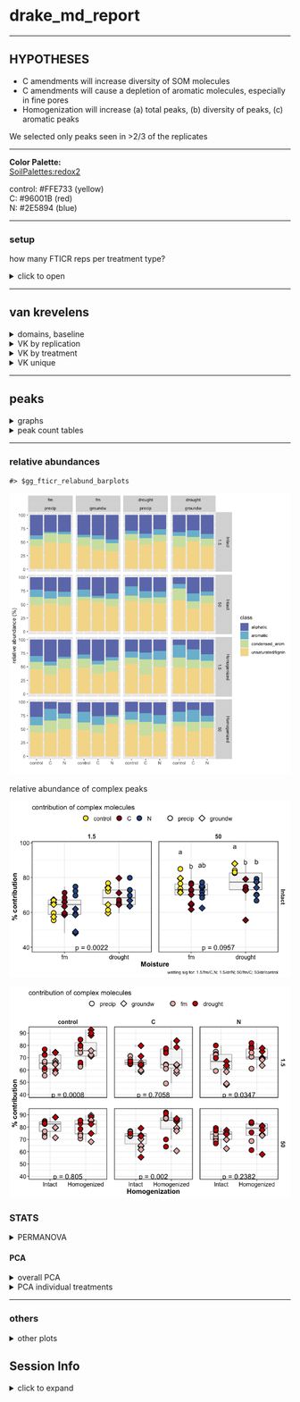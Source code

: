 drake\_md\_report
================

-----

## HYPOTHESES

  - C amendments will increase diversity of SOM molecules
  - C amendments will cause a depletion of aromatic molecules,
    especially in fine pores
  - Homogenization will increase (a) total peaks, (b) diversity of
    peaks, (c) aromatic peaks

We selected only peaks seen in \>2/3 of the replicates

-----

**Color Palette:**  
[SoilPalettes:redox2](https://github.com/kaizadp/soilpalettes)

control: \#FFE733 (yellow)  
C: \#96001B (red)  
N: \#2E5894 (blue)

-----

### setup

how many FTICR reps per treatment type?

<details>

<summary>click to open</summary>

| SampleAssignment                        | reps |
| :-------------------------------------- | ---: |
| 50-drought-groundw-control-Intact       |    2 |
| 50-drought-precip-C-Intact              |    2 |
| 1.5-drought-groundw-C-Homogenized       |    3 |
| 1.5-drought-groundw-C-Intact            |    3 |
| 1.5-drought-groundw-control-Homogenized |    3 |
| 1.5-drought-groundw-N-Intact            |    3 |
| 1.5-drought-precip-C-Homogenized        |    3 |
| 1.5-drought-precip-N-Homogenized        |    3 |
| 1.5-fm-precip-C-Intact                  |    3 |
| 1.5-fm-precip-N-Homogenized             |    3 |
| 50-drought-groundw-control-Homogenized  |    3 |
| 50-drought-groundw-N-Intact             |    3 |
| 50-drought-precip-control-Homogenized   |    3 |
| 50-fm-groundw-control-Intact            |    3 |
| 50-fm-groundw-N-Homogenized             |    3 |
| 50-fm-precip-control-Homogenized        |    3 |
| 50-fm-precip-N-Homogenized              |    3 |
| 1.5-drought-groundw-control-Intact      |    4 |
| 1.5-drought-groundw-N-Homogenized       |    4 |
| 1.5-drought-precip-C-Intact             |    4 |
| 1.5-drought-precip-control-Homogenized  |    4 |
| 1.5-drought-precip-control-Intact       |    4 |
| 1.5-drought-precip-N-Intact             |    4 |
| 1.5-fm-groundw-C-Homogenized            |    4 |
| 1.5-fm-groundw-C-Intact                 |    4 |
| 1.5-fm-groundw-control-Homogenized      |    4 |
| 1.5-fm-groundw-control-Intact           |    4 |
| 1.5-fm-groundw-N-Homogenized            |    4 |
| 1.5-fm-groundw-N-Intact                 |    4 |
| 1.5-fm-precip-C-Homogenized             |    4 |
| 1.5-fm-precip-control-Homogenized       |    4 |
| 1.5-fm-precip-control-Intact            |    4 |
| 1.5-fm-precip-N-Intact                  |    4 |
| 50-drought-groundw-C-Homogenized        |    4 |
| 50-drought-groundw-C-Intact             |    4 |
| 50-drought-groundw-N-Homogenized        |    4 |
| 50-drought-precip-C-Homogenized         |    4 |
| 50-drought-precip-control-Intact        |    4 |
| 50-drought-precip-N-Homogenized         |    4 |
| 50-drought-precip-N-Intact              |    4 |
| 50-fm-groundw-C-Homogenized             |    4 |
| 50-fm-groundw-C-Intact                  |    4 |
| 50-fm-groundw-control-Homogenized       |    4 |
| 50-fm-groundw-N-Intact                  |    4 |
| 50-fm-precip-C-Homogenized              |    4 |
| 50-fm-precip-C-Intact                   |    4 |
| 50-fm-precip-control-Intact             |    4 |
| 50-fm-precip-N-Intact                   |    4 |

**so we select formulae seen in at least 2 reps per treatment type**

</details>

-----

## van krevelens

<details>

<summary>domains, baseline</summary>

#### fticr domains

![](markdown-figs/fticr2/domains-1.png)<!-- -->

![](markdown-figs/fticr2/vk_baseline-1.png)<!-- -->

</details>

<details>

<summary>VK by replication</summary>

#### VK by replication

    #> $gg_fticr_reps_1_5_intact

![](markdown-figs/fticr2/vk_reps-1.png)<!-- -->

    #> 
    #> $gg_fticr_reps_50_intact

![](markdown-figs/fticr2/vk_reps-2.png)<!-- -->

    #> 
    #> $gg_fticr_reps_1_5_homo

![](markdown-figs/fticr2/vk_reps-3.png)<!-- -->

    #> 
    #> $gg_fticr_reps_50_homo

![](markdown-figs/fticr2/vk_reps-4.png)<!-- -->

</details>

<details>

<summary>VK by treatment</summary>

#### VK diagrams by treatment

    #> $gg_fticr_pores_1_5kPa

![](markdown-figs/fticr2/vk_pores-1.png)<!-- -->

    #> 
    #> $gg_fticr_pores_50kPa

![](markdown-figs/fticr2/vk_pores-2.png)<!-- -->

</details>

<details>

<summary>VK unique</summary>

#### VK unique

unique to each amendment, in each incubation type

Yellow peaks are peaks seen in control soils (all peaks)  
Blue and red are unique peaks in their respective treatments

    #> $gg_fticr_unique_int

![](markdown-figs/fticr2/vk_unique-1.png)<!-- -->

    #> 
    #> $gg_fticr_unique_homo

![](markdown-figs/fticr2/vk_unique-2.png)<!-- -->

</details>

-----

## peaks

<details>

<summary>graphs</summary>

![](markdown-figs/fticr2/fticr_peaks_bar-1.png)<!-- -->

total peaks

![](markdown-figs/fticr2/fticr_totalpeaks_scatter-1.png)<!-- -->

![](markdown-figs/fticr2/fticr_totalpeaks_scatter_homo-1.png)<!-- -->

complex:simple compounds

    #> $gg_aliph_aromatic

![](markdown-figs/fticr2/fticr_peaks_aliph_arom-1.png)<!-- -->

    #> 
    #> $gg_aliph_aromatic_intact_suction

![](markdown-figs/fticr2/fticr_peaks_aliph_arom-2.png)<!-- -->

</details>

<details>

<summary>peak count tables</summary>

tables – total peaks

tables – complex peaks

</details>

-----

### relative abundances

    #> $gg_fticr_relabund_barplots

![](markdown-figs/fticr2/fticr_relabund-1.png)<!-- -->

relative abundance of complex peaks

![](markdown-figs/fticr2/fticr_relabund_complex-1.png)<!-- -->

![](markdown-figs/fticr2/fticr_relabund_complex_homo-1.png)<!-- -->

### STATS

<details>

<summary>PERMANOVA</summary>

#### PERMANOVA

**overall**

    #> 
    #> Call:
    #> adonis(formula = relabund_wide %>% select(aliphatic:condensed_arom) ~      (Amendments + Moisture + Wetting + Suction + Homogenization)^3,      data = relabund_wide) 
    #> 
    #> Permutation: free
    #> Number of permutations: 999
    #> 
    #> Terms added sequentially (first to last)
    #> 
    #>                                     Df SumsOfSqs MeanSqs F.Model      R2 Pr(>F)
    #> Amendments                           2    0.2220 0.11098   6.950 0.03931  0.001
    #> Moisture                             1    0.4683 0.46831  29.328 0.08295  0.001
    #> Wetting                              1    0.0147 0.01472   0.922 0.00261  0.390
    #> Suction                              1    0.7053 0.70529  44.169 0.12492  0.001
    #> Homogenization                       1    0.5185 0.51854  32.474 0.09184  0.001
    #> Amendments:Moisture                  2    0.0420 0.02102   1.317 0.00745  0.248
    #> Amendments:Wetting                   2    0.1425 0.07125   4.462 0.02524  0.004
    #> Amendments:Suction                   2    0.0881 0.04407   2.760 0.01561  0.027
    #> Amendments:Homogenization            2    0.2338 0.11692   7.322 0.04142  0.001
    #> Moisture:Wetting                     1    0.0607 0.06066   3.799 0.01074  0.045
    #> Moisture:Suction                     1    0.0731 0.07307   4.576 0.01294  0.012
    #> Moisture:Homogenization              1    0.0137 0.01375   0.861 0.00243  0.456
    #> Wetting:Suction                      1    0.0742 0.07424   4.649 0.01315  0.018
    #> Wetting:Homogenization               1    0.0507 0.05069   3.175 0.00898  0.055
    #> Suction:Homogenization               1    0.0175 0.01752   1.097 0.00310  0.331
    #> Amendments:Moisture:Wetting          2    0.1693 0.08463   5.300 0.02998  0.001
    #> Amendments:Moisture:Suction          2    0.0418 0.02092   1.310 0.00741  0.272
    #> Amendments:Moisture:Homogenization   2    0.0827 0.04135   2.590 0.01465  0.049
    #> Amendments:Wetting:Suction           2    0.0543 0.02715   1.700 0.00962  0.150
    #> Amendments:Wetting:Homogenization    2    0.0489 0.02446   1.532 0.00866  0.206
    #> Amendments:Suction:Homogenization    2    0.1976 0.09878   6.186 0.03499  0.001
    #> Moisture:Wetting:Suction             1    0.0309 0.03093   1.937 0.00548  0.155
    #> Moisture:Wetting:Homogenization      1    0.0285 0.02853   1.787 0.00505  0.156
    #> Moisture:Suction:Homogenization      1    0.0887 0.08875   5.558 0.01572  0.012
    #> Wetting:Suction:Homogenization       1    0.0062 0.00620   0.388 0.00110  0.690
    #> Residuals                          136    2.1716 0.01597         0.38464       
    #> Total                              172    5.6459                 1.00000       
    #>                                       
    #> Amendments                         ***
    #> Moisture                           ***
    #> Wetting                               
    #> Suction                            ***
    #> Homogenization                     ***
    #> Amendments:Moisture                   
    #> Amendments:Wetting                 ** 
    #> Amendments:Suction                 *  
    #> Amendments:Homogenization          ***
    #> Moisture:Wetting                   *  
    #> Moisture:Suction                   *  
    #> Moisture:Homogenization               
    #> Wetting:Suction                    *  
    #> Wetting:Homogenization             .  
    #> Suction:Homogenization                
    #> Amendments:Moisture:Wetting        ***
    #> Amendments:Moisture:Suction           
    #> Amendments:Moisture:Homogenization *  
    #> Amendments:Wetting:Suction            
    #> Amendments:Wetting:Homogenization     
    #> Amendments:Suction:Homogenization  ***
    #> Moisture:Wetting:Suction              
    #> Moisture:Wetting:Homogenization       
    #> Moisture:Suction:Homogenization    *  
    #> Wetting:Suction:Homogenization        
    #> Residuals                             
    #> Total                                 
    #> ---
    #> Signif. codes:  0 '***' 0.001 '**' 0.01 '*' 0.05 '.' 0.1 ' ' 1

**PERMANOVA for treatments**

1.5 kPa intact cores

    #> 
    #> Call:
    #> adonis(formula = intact_1_5 %>% select(aliphatic:condensed_arom) ~      Amendments * Moisture * Wetting, data = intact_1_5) 
    #> 
    #> Permutation: free
    #> Number of permutations: 999
    #> 
    #> Terms added sequentially (first to last)
    #> 
    #>                             Df SumsOfSqs  MeanSqs F.Model      R2 Pr(>F)    
    #> Amendments                   2   0.01633 0.008163  0.7973 0.02346  0.560    
    #> Moisture                     1   0.11265 0.112649 11.0034 0.16190  0.001 ***
    #> Wetting                      1   0.03770 0.037702  3.6827 0.05419  0.022 *  
    #> Amendments:Moisture          2   0.05381 0.026905  2.6280 0.07734  0.033 *  
    #> Amendments:Wetting           2   0.08306 0.041528  4.0564 0.11937  0.005 ** 
    #> Moisture:Wetting             1   0.00923 0.009233  0.9019 0.01327  0.451    
    #> Amendments:Moisture:Wetting  2   0.04516 0.022581  2.2057 0.06491  0.065 .  
    #> Residuals                   33   0.33784 0.010238         0.48556           
    #> Total                       44   0.69578                  1.00000           
    #> ---
    #> Signif. codes:  0 '***' 0.001 '**' 0.01 '*' 0.05 '.' 0.1 ' ' 1

50 kPa intact cores

    #> 
    #> Call:
    #> adonis(formula = intact_50 %>% select(aliphatic:condensed_arom) ~      Amendments * Moisture * Wetting, data = intact_50) 
    #> 
    #> Permutation: free
    #> Number of permutations: 999
    #> 
    #> Terms added sequentially (first to last)
    #> 
    #>                             Df SumsOfSqs  MeanSqs F.Model      R2 Pr(>F)    
    #> Amendments                   2   0.23643 0.118217  8.7869 0.23254  0.001 ***
    #> Moisture                     1   0.06596 0.065958  4.9025 0.06487  0.016 *  
    #> Wetting                      1   0.03854 0.038541  2.8647 0.03791  0.079 .  
    #> Amendments:Moisture          2   0.05219 0.026094  1.9395 0.05133  0.115    
    #> Amendments:Wetting           2   0.03489 0.017445  1.2967 0.03432  0.282    
    #> Moisture:Wetting             1   0.09347 0.093470  6.9475 0.09193  0.002 ** 
    #> Amendments:Moisture:Wetting  2   0.09167 0.045835  3.4068 0.09016  0.014 *  
    #> Residuals                   30   0.40362 0.013454         0.39696           
    #> Total                       41   1.01677                  1.00000           
    #> ---
    #> Signif. codes:  0 '***' 0.001 '**' 0.01 '*' 0.05 '.' 0.1 ' ' 1

1.5 kPa homogenized cores

    #> 
    #> Call:
    #> adonis(formula = homo_1_5 %>% select(aliphatic:condensed_arom) ~      Amendments * Moisture * Wetting, data = homo_1_5) 
    #> 
    #> Permutation: free
    #> Number of permutations: 999
    #> 
    #> Terms added sequentially (first to last)
    #> 
    #>                             Df SumsOfSqs MeanSqs F.Model      R2 Pr(>F)    
    #> Amendments                   2   0.11234 0.05617   5.460 0.09488  0.002 ** 
    #> Moisture                     1   0.42212 0.42212  41.033 0.35652  0.001 ***
    #> Wetting                      1   0.02591 0.02591   2.519 0.02188  0.067 .  
    #> Amendments:Moisture          2   0.06126 0.03063   2.978 0.05174  0.032 *  
    #> Amendments:Wetting           2   0.08002 0.04001   3.889 0.06758  0.010 ** 
    #> Moisture:Wetting             1   0.04055 0.04055   3.941 0.03425  0.021 *  
    #> Amendments:Moisture:Wetting  2   0.12289 0.06144   5.973 0.10379  0.001 ***
    #> Residuals                   31   0.31891 0.01029         0.26935           
    #> Total                       42   1.18399                 1.00000           
    #> ---
    #> Signif. codes:  0 '***' 0.001 '**' 0.01 '*' 0.05 '.' 0.1 ' ' 1

50 kPa homogenized cores

    #> 
    #> Call:
    #> adonis(formula = homo_50 %>% select(aliphatic:condensed_arom) ~      Amendments * Moisture * Wetting, data = homo_50) 
    #> 
    #> Permutation: free
    #> Number of permutations: 999
    #> 
    #> Terms added sequentially (first to last)
    #> 
    #>                             Df SumsOfSqs  MeanSqs F.Model      R2 Pr(>F)    
    #> Amendments                   2   0.38098 0.190492  7.6607 0.25284  0.001 ***
    #> Moisture                     1   0.02208 0.022075  0.8878 0.01465  0.428    
    #> Wetting                      1   0.04095 0.040949  1.6468 0.02718  0.203    
    #> Amendments:Moisture          2   0.08431 0.042153  1.6952 0.05595  0.152    
    #> Amendments:Wetting           2   0.08385 0.041923  1.6860 0.05564  0.191    
    #> Moisture:Wetting             1   0.03016 0.030163  1.2130 0.02002  0.274    
    #> Amendments:Moisture:Wetting  2   0.09367 0.046833  1.8834 0.06216  0.126    
    #> Residuals                   31   0.77084 0.024866         0.51157           
    #> Total                       42   1.50683                  1.00000           
    #> ---
    #> Signif. codes:  0 '***' 0.001 '**' 0.01 '*' 0.05 '.' 0.1 ' ' 1

</details>

#### PCA

<details>

<summary>overall PCA</summary>

    #> $gg_fticr_pca_intact

![](markdown-figs/fticr2/fticr_pca_overall-1.png)<!-- -->

    #> $gg_fticr_pca_homo

![](markdown-figs/fticr2/fticr_pca_overall-2.png)<!-- -->

</details>

<details>

<summary>PCA individual treatments</summary>

**individual cores**

![](markdown-figs/fticr2/fticr_pca_indiv-1.png)<!-- -->![](markdown-figs/fticr2/fticr_pca_indiv-2.png)<!-- -->

</details>

-----

### others

<details>

<summary>other plots</summary>

#### NOSC

![](markdown-figs/fticr2/NOSC-1.png)<!-- -->

#### elements

    #> $gg_elements_n

![](markdown-figs/fticr2/elements-1.png)<!-- -->

    #> 
    #> $gg_elements_o

![](markdown-figs/fticr2/elements-2.png)<!-- -->

</details>

## Session Info

<details>

<summary>click to expand</summary>

Date run: 2020-09-11

    #> R version 4.0.2 (2020-06-22)
    #> Platform: x86_64-apple-darwin17.0 (64-bit)
    #> Running under: macOS Catalina 10.15.6
    #> 
    #> Matrix products: default
    #> BLAS:   /System/Library/Frameworks/Accelerate.framework/Versions/A/Frameworks/vecLib.framework/Versions/A/libBLAS.dylib
    #> LAPACK: /Library/Frameworks/R.framework/Versions/4.0/Resources/lib/libRlapack.dylib
    #> 
    #> locale:
    #> [1] en_US.UTF-8/en_US.UTF-8/en_US.UTF-8/C/en_US.UTF-8/en_US.UTF-8
    #> 
    #> attached base packages:
    #> [1] stats     graphics  grDevices utils     datasets  methods   base     
    #> 
    #> other attached packages:
    #>  [1] patchwork_1.0.1  lme4_1.1-23      Matrix_1.2-18    car_3.0-9       
    #>  [5] carData_3.0-4    visNetwork_2.0.9 vegan_2.5-6      lattice_0.20-41 
    #>  [9] permute_0.9-5    rmarkdown_2.3    drake_7.12.4     ggbiplot_0.55   
    #> [13] PNWColors_0.1.0  forcats_0.5.0    stringr_1.4.0    dplyr_1.0.1     
    #> [17] purrr_0.3.4      readr_1.3.1      tidyr_1.1.1      tibble_3.0.3    
    #> [21] ggplot2_3.3.2    tidyverse_1.3.0  here_0.1        
    #> 
    #> loaded via a namespace (and not attached):
    #>  [1] minqa_1.2.4        colorspace_1.4-1   ellipsis_0.3.1     rio_0.5.16        
    #>  [5] rprojroot_1.3-2    fs_1.5.0           rstudioapi_0.11    farver_2.0.3      
    #>  [9] soilpalettes_0.1.0 fansi_0.4.1        lubridate_1.7.9    xml2_1.3.2        
    #> [13] splines_4.0.2      knitr_1.29         jsonlite_1.7.0     nloptr_1.2.2.2    
    #> [17] packrat_0.5.0      broom_0.7.0        cluster_2.1.0      dbplyr_1.4.4      
    #> [21] shiny_1.5.0        compiler_4.0.2     httr_1.4.2         backports_1.1.8   
    #> [25] assertthat_0.2.1   fastmap_1.0.1      cli_2.0.2          later_1.1.0.1     
    #> [29] htmltools_0.5.0    prettyunits_1.1.1  tools_4.0.2        igraph_1.2.5      
    #> [33] gtable_0.3.0       agricolae_1.3-3    glue_1.4.1         Rcpp_1.0.5        
    #> [37] cellranger_1.1.0   vctrs_0.3.2        nlme_3.1-148       xfun_0.16         
    #> [41] openxlsx_4.1.5     rvest_0.3.6        mime_0.9           miniUI_0.1.1.1    
    #> [45] lifecycle_0.2.0    statmod_1.4.34     MASS_7.3-51.6      scales_1.1.1      
    #> [49] hms_0.5.3          promises_1.1.1     parallel_4.0.2     yaml_2.2.1        
    #> [53] curl_4.3           labelled_2.5.0     stringi_1.4.6      AlgDesign_1.2.0   
    #> [57] highr_0.8          klaR_0.6-15        filelock_1.0.2     boot_1.3-25       
    #> [61] zip_2.1.0          storr_1.2.1        rlang_0.4.7        pkgconfig_2.0.3   
    #> [65] evaluate_0.14      labeling_0.3       htmlwidgets_1.5.1  tidyselect_1.1.0  
    #> [69] plyr_1.8.6         magrittr_1.5       R6_2.4.1           generics_0.0.2    
    #> [73] base64url_1.4      combinat_0.0-8     txtq_0.2.3         DBI_1.1.0         
    #> [77] pillar_1.4.6       haven_2.3.1        foreign_0.8-80     withr_2.2.0       
    #> [81] mgcv_1.8-31        abind_1.4-5        modelr_0.1.8       crayon_1.3.4      
    #> [85] questionr_0.7.1    progress_1.2.2     grid_4.0.2         readxl_1.3.1      
    #> [89] data.table_1.13.0  blob_1.2.1         reprex_0.3.0       digest_0.6.25     
    #> [93] xtable_1.8-4       httpuv_1.5.4       munsell_0.5.0

</details>
